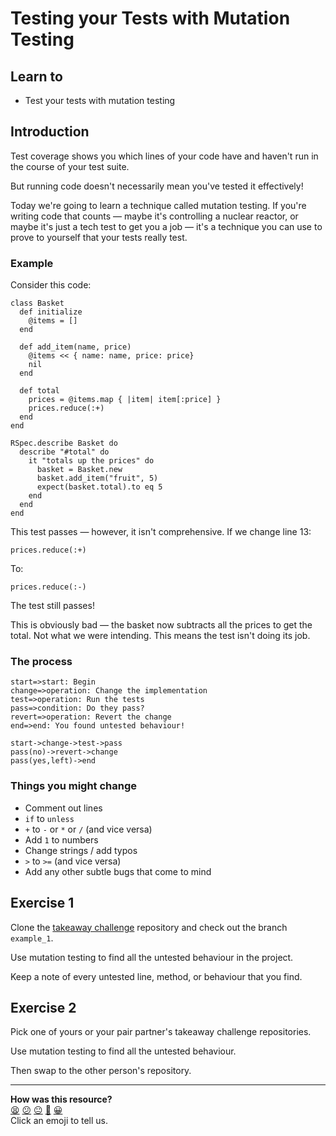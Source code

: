 Testing your Tests with Mutation Testing
========================================

## Learn to

* Test your tests with mutation testing

## Introduction

Test coverage shows you which lines of your code have and haven't run in the course of your test suite.

But running code doesn't necessarily mean you've tested it effectively!

Today we're going to learn a technique called mutation testing. If you're writing code that counts — maybe it's controlling a nuclear reactor, or maybe it's just a tech test to get you a job — it's a technique you can use to prove to yourself that your tests really test.

### Example

Consider this code:

```ruby=
class Basket
  def initialize
    @items = []
  end

  def add_item(name, price)
    @items << { name: name, price: price}
    nil
  end

  def total
    prices = @items.map { |item| item[:price] }
    prices.reduce(:+)
  end
end

RSpec.describe Basket do
  describe "#total" do
    it "totals up the prices" do
      basket = Basket.new
      basket.add_item("fruit", 5)
      expect(basket.total).to eq 5
    end
  end
end

```

This test passes — however, it isn't comprehensive. If we change line 13:

```ruby=13
prices.reduce(:+)
```

To:

```ruby=13
prices.reduce(:-)
```

The test still passes!

This is obviously bad — the basket now subtracts all the prices to get the total. Not what we were intending. This means the test isn't doing its job.

### The process

```flow
start=>start: Begin
change=>operation: Change the implementation
test=>operation: Run the tests
pass=>condition: Do they pass?
revert=>operation: Revert the change
end=>end: You found untested behaviour!

start->change->test->pass
pass(no)->revert->change
pass(yes,left)->end
```

### Things you might change

* Comment out lines
* `if` to `unless`
* `+` to `-` or `*` or `/` (and vice versa)
* Add `1` to numbers
* Change strings / add typos
* `>` to `>=` (and vice versa)
* Add any other subtle bugs that come to mind

## Exercise 1

Clone the [takeaway challenge](https://github.com/makersacademy/takeaway-challenge) repository and check out the branch `example_1`.

Use mutation testing to find all the untested behaviour in the project.

Keep a note of every untested line, method, or behaviour that you find.

## Exercise 2

Pick one of yours or your pair partner's takeaway challenge repositories.

Use mutation testing to find all the untested behaviour.

Then swap to the other person's repository.

<!-- BEGIN GENERATED SECTION DO NOT EDIT -->

---

**How was this resource?**  
[😫](https://airtable.com/shrUJ3t7KLMqVRFKR?prefill_Repository=skills-workshops&prefill_File=practicals/quality/mutation_testing.md&prefill_Sentiment=😫) [😕](https://airtable.com/shrUJ3t7KLMqVRFKR?prefill_Repository=skills-workshops&prefill_File=practicals/quality/mutation_testing.md&prefill_Sentiment=😕) [😐](https://airtable.com/shrUJ3t7KLMqVRFKR?prefill_Repository=skills-workshops&prefill_File=practicals/quality/mutation_testing.md&prefill_Sentiment=😐) [🙂](https://airtable.com/shrUJ3t7KLMqVRFKR?prefill_Repository=skills-workshops&prefill_File=practicals/quality/mutation_testing.md&prefill_Sentiment=🙂) [😀](https://airtable.com/shrUJ3t7KLMqVRFKR?prefill_Repository=skills-workshops&prefill_File=practicals/quality/mutation_testing.md&prefill_Sentiment=😀)  
Click an emoji to tell us.

<!-- END GENERATED SECTION DO NOT EDIT -->
